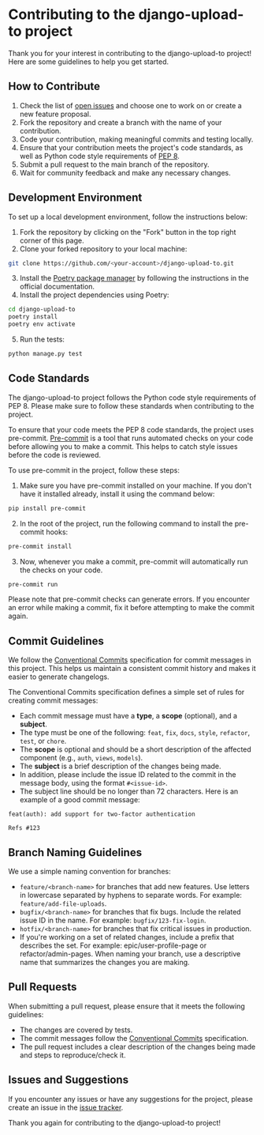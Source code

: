 # Contributing to the django-upload-to project

Thank you for your interest in contributing to the django-upload-to project! Here are some guidelines to help you get started.

## How to Contribute

1. Check the list of [open issues](https://github.com/valbertovc/django-upload-to/issues) and choose one to work on or create a new feature proposal.
2. Fork the repository and create a branch with the name of your contribution.
3. Code your contribution, making meaningful commits and testing locally.
4. Ensure that your contribution meets the project's code standards, as well as Python code style requirements of [PEP 8](https://peps.python.org/pep-0008/).
5. Submit a pull request to the main branch of the repository.
6. Wait for community feedback and make any necessary changes.

## Development Environment

To set up a local development environment, follow the instructions below:

1. Fork the repository by clicking on the "Fork" button in the top right corner of this page.
2. Clone your forked repository to your local machine:
```bash
git clone https://github.com/<your-account>/django-upload-to.git
```
3. Install the [Poetry package manager](https://python-poetry.org/docs/#installation) by following the instructions in the official documentation.
4. Install the project dependencies using Poetry:
```bash
cd django-upload-to
poetry install
poetry env activate
```
5. Run the tests:
```bash
python manage.py test
```

## Code Standards

The django-upload-to project follows the Python code style requirements of PEP 8. Please make sure to follow these standards when contributing to the project.

To ensure that your code meets the PEP 8 code standards, the project uses pre-commit. [Pre-commit](https://pre-commit.com/) is a tool that runs automated checks on your code before allowing you to make a commit. This helps to catch style issues before the code is reviewed.

To use pre-commit in the project, follow these steps:

1. Make sure you have pre-commit installed on your machine. If you don't have it installed already, install it using the command below:

```bash
pip install pre-commit
```

2. In the root of the project, run the following command to install the pre-commit hooks:

```bash
pre-commit install
```

3. Now, whenever you make a commit, pre-commit will automatically run the checks on your code.

```bash
pre-commit run
```

Please note that pre-commit checks can generate errors. If you encounter an error while making a commit, fix it before attempting to make the commit again.

## Commit Guidelines
We follow the [Conventional Commits](https://www.conventionalcommits.org/en/v1.0.0/) specification for commit messages in this project. This helps us maintain a consistent commit history and makes it easier to generate changelogs.

The Conventional Commits specification defines a simple set of rules for creating commit messages:

* Each commit message must have a **type**, a **scope** (optional), and a **subject**.
* The type must be one of the following: `feat`, `fix`, `docs`, `style`, `refactor`, `test`, or `chore`.
* The **scope** is optional and should be a short description of the affected component (e.g., `auth`, `views`, `models`).
* The **subject** is a brief description of the changes being made.
* In addition, please include the issue ID related to the commit in the message body, using the format `#<issue-id>`. 
* The subject line should be no longer than 72 characters.
Here is an example of a good commit message:

```text
feat(auth): add support for two-factor authentication

Refs #123
```

## Branch Naming Guidelines

We use a simple naming convention for branches:

* `feature/<branch-name>` for branches that add new features. Use letters in lowercase separated by hyphens to separate words. For example: `feature/add-file-uploads`.
* `bugfix/<branch-name>` for branches that fix bugs. Include the related issue ID in the name. For example: `bugfix/123-fix-login`.
* `hotfix/<branch-name>` for branches that fix critical issues in production.
* If you're working on a set of related changes, include a prefix that describes the set. For example: epic/user-profile-page or refactor/admin-pages.
When naming your branch, use a descriptive name that summarizes the changes you are making.

## Pull Requests

When submitting a pull request, please ensure that it meets the following guidelines:

* The changes are covered by tests.
* The commit messages follow the [Conventional Commits](https://www.conventionalcommits.org/en/v1.0.0/) specification.
* The pull request includes a clear description of the changes being made and steps to reproduce/check it.

## Issues and Suggestions

If you encounter any issues or have any suggestions for the project, please create an issue in the [issue tracker](https://github.com/valbertovc/django-upload-to/issues).

Thank you again for contributing to the django-upload-to project!
